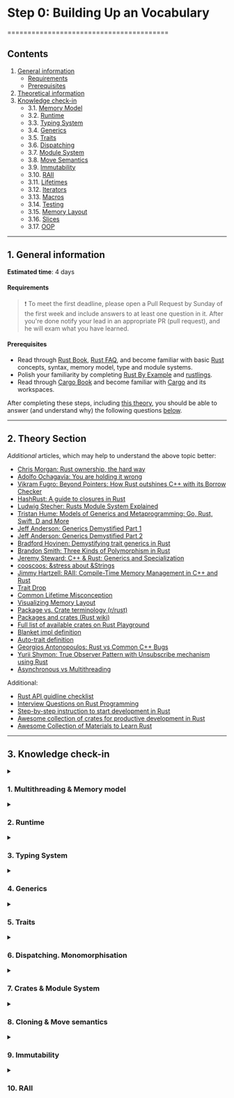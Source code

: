 # Step 0: Building Up an Vocabulary
========================================
## Contents
1. [General information][nav-1]
    - [Requirements][nav-1-1]
    - [Prerequisites][nav-1-2]
2. [Theoretical information][nav-2]
3. [Knowledge check-in][nav-3]
    - 3.1. [Memory Model][nav-qa-1]
    - 3.2. [Runtime][nav-qa-2]
    - 3.3. [Typing System][nav-qa-3]
    - 3.4. [Generics][nav-qa-4]
    - 3.5. [Traits][nav-qa-5]
    - 3.6. [Dispatching][nav-qa-6]
    - 3.7. [Module System][nav-qa-7]
    - 3.8. [Move Semantics][nav-qa-8]
    - 3.9. [Immutability][nav-qa-9]
    - 3.10. [RAII][nav-qa-10]
    - 3.11. [Lifetimes][nav-qa-11]
    - 3.12. [Iterators][nav-qa-12]
    - 3.13. [Macros][nav-qa-13]
    - 3.14. [Testing][nav-qa-14]
    - 3.15. [Memory Layout][nav-qa-15]
    - 3.16. [Slices][nav-qa-16]
    - 3.17. [OOP][nav-qa-17]
  
---
## 1. General information
__Estimated time__: 4 days

#### Requirements
> ❗️ To meet the first deadline, please open a Pull Request by Sunday of the first week and include answers to at least one question in it.
> After you're done notify your lead in an appropriate PR (pull request), and he will exam what you have learned.

#### Prerequisites
- Read through [Rust Book], [Rust FAQ], and become familiar with basic [Rust] concepts, syntax, memory model, type and module systems.
- Polish your familiarity by completing [Rust By Example] and [rustlings].
- Read through [Cargo Book] and become familiar with [Cargo] and its workspaces.

After completing these steps, including [this theory][nav-2], you should be able to answer (and understand why) the following questions [below][nav-3].

---
## 2. Theory Section

_Additional_ articles, which may help to understand the above topic better:
- [Chris Morgan: Rust ownership, the hard way][1]
- [Adolfo Ochagavía: You are holding it wrong][23]
- [Vikram Fugro: Beyond Pointers: How Rust outshines C++ with its Borrow Checker][30]
- [HashRust: A guide to closures in Rust][24]
- [Ludwig Stecher: Rusts Module System Explained][2]
- [Tristan Hume: Models of Generics and Metaprogramming: Go, Rust, Swift, D and More][3]
- [Jeff Anderson: Generics Demystified Part 1][4]
- [Jeff Anderson: Generics Demystified Part 2][5]
- [Bradford Hovinen: Demystifying trait generics in Rust][25]
- [Brandon Smith: Three Kinds of Polymorphism in Rust][6]
- [Jeremy Steward: C++ & Rust: Generics and Specialization][7]
- [cooscoos: &stress about &Strings][8]
- [Jimmy Hartzell: RAII: Compile-Time Memory Management in C++ and Rust][9]
- [Trait Drop][10]
- [Common Lifetime Misconception][11]
- [Visualizing Memory Layout][12]
- [Package vs. Crate terminology (r/rust)][13]
- [Packages and crates (Rust wiki)][14]
- [Full list of available crates on Rust Playground][16]
- [Blanket impl definition][17]
- [Auto-trait definition][18]
- [Georgios Antonopoulos: Rust vs Common C++ Bugs][21]
- [Yurii Shymon: True Observer Pattern with Unsubscribe mechanism using Rust][22]
- [Asynchronous vs Multithreading][29]

Additional:
- [Rust API guidline checklist][19]
- [Interview Questions on Rust Programming][20]
- [Step-by-step instruction to start development in Rust][26]
- [Awesome collection of crates for productive development in Rust][27]
- [Awesome Collection of Materials to Learn Rust][28]


---
## 3. Knowledge check-in

<details>
  <summary><h3>1. Multithreading & Memory model</h3></summary>

#### 1. What memory model [Rust] has?
> ?

#### 1.1. Is it single-threaded or multiple-threaded?
> ?

#### 1.2. Is it synchronous or asynchronous?
> ?

#### 1.3. What is the memory layout of the box and vector?  
> ?

#### 1.4. What are heap and stack?
> ?

#### 1.5. Where, but on heap and stack data could live in RAM?
> ?

---
</details>


<details>
<summary><h3>2. Runtime</h3></summary>

#### 2.1 What runtime [Rust] has?
> ?

#### 2.2. Does it use a GC (garbage collector)?  
> ?

---
</details>


<details>
  <summary><h3>3. Typing System</h3></summary>

#### 3.1 What statically typing means?
> ?

#### 3.2. What is a benefit of using it?
> ?

#### 3.3. Weak typing vs strong typing?
> ?

#### 3.4. Implicit / explicit?
> ?

#### 3.5. What is nominative typing and structural typing?
> ?

#### 3.6. What is difference?
> ?

---
</details>


<details>
<summary><h3>4. Generics</h3></summary>
    
#### 4.1. What are generics and parametric polymorphism?
> ?

#### 4.2. Which problems do they solve?
> ?

---
</details>


<details>
<summary><h3>5. Traits</h3></summary>

#### 5.1. What are traits?
> ?

#### 5.2. How are they used?
> ?

#### 5.3. How do they compare to interfaces?
> ?

#### 5.4. What are an auto trait and a blanket implementation?
> ?

#### 5.5. Uncovered type?
> ?

#### 5.6. What is a marker trait?
> ?

---
</details>



<details>
<summary><h3>6. Dispatching. Monomorphisation</h3></summary>

#### 6.1. What are static and dynamic dispatching?
> ?

#### 6.2. Which should I use, and when?
> ?

#### 6.3. What is monomorphisation?
> ?

---
</details>


<details>
<summary><h3>7. Crates & Module System</h3></summary>
    
#### 7.1. What is a crate, module and package in Rust?
> ?

#### 7.2. How do they differ?
> ?

#### 7.3. How are the used?
> ?

#### 7.4. What is workspace?
> ?

---
</details>


<details>
<summary><h3>8. Cloning & Move semantics</h3></summary>

#### 8.1. What is cloning?
> ?

#### 8.1.1. What is copying?
> ?

#### 8.1.2. How do they compare?
> ?

#### 8.1.3. What is drop trait used for?
> ?    

#### 8.1.4. What is special about the trait?
> ?

#### 8.2. What are move semantics?
> ?

#### 8.2.1. What are borrowing rules?
> ?

#### 8.2.2. What is the benefit of using them?
> ?

---
</details>


<details>
<summary><h3>9. Immutability</h3></summary>

#### 9.1. What is immutability?
> ?

#### 9.2. What is the benefit of using it?
> ?

#### 9.3. What is the difference between immutability and const?
> ?

---
</details>
    

<details>
<summary><h3>10. RAII</h3></summary>

#### 10.1. What is RAII?
> ?

#### 10.2. How is it implemented in [Rust]?
> ?

#### 10.3. What is the benefit of using it?
> ?


<details>
<summary><h3>11. Lifetimes</h3></summary>

#### 11.1. What are lifetimes?
> ?

#### 11.2. Which problems do they solve?
> ?

#### 11.3. Which benefits do they give?
> ?

---
</details>


<details>
<summary><h3>12. Iterators & Collections</h3></summary>

#### 12.1. What is an iterator?
> ?

#### 12.2. What is a collection?
> ?

#### 12.3. How do they differ?
> ?

#### 12.4. How are they used?
> ?

---
</details>


<details>
<summary><h3>13. Macro System</h3></summary>

#### 13.1. What are macros?
> ?

#### 13.2. Which problems do they solve?
> ?

#### 13.3. What is the difference between declarative and procedural macro?
> ?

---
</details>


<details>
<summary><h3>14. Testing</h3></summary>

#### 14.1. How code is tested in [Rust]?
> ?

#### 14.2. Where should you put tests and why?
> ?

---
</details>


<details>
<summary><h3>15. Memory Layout & Pointers</h3></summary>

#### 15.1. What is layout of Rust standard data types?
> ?

#### 15.2. Difference between fat and thin pointers?
> ?

---
</details>


<details>
<summary><h3>16. Strings & Slices</h3></summary>

#### 16.1. What is special about slice?
> ?

#### 16.2. Why [Rust] has `&str` and `String` types?
> ?

#### 16.3. How do they differ?
> ?

#### 16.4. When should you use them?
> ?

#### 16.5. Why str slice coexist with slice?
> ?

#### 16.6. What is differnece between `String` and `Vec`?
> ?

---
</details>


<details>
<summary><h3>17. OOP & Patterns</h3></summary>

#### 17.1. Is [Rust] OOP language? 
> ?

#### 17.2. Is it possible to use SOLID/GRASP?
> ?

#### 17.3. Does it have an inheritance?
> ?

#### 17.4. Is Rust functional language?
> ?

#### 17.5. What variance rules does Rust have?
> ?

---
</details>


[nav-1]: #1-general-information
[nav-1-1]: #requirements
[nav-1-2]: #prerequisites

[nav-2]: #2-theory-section

[nav-3]: #3-knowledge-check-in
[nav-qa-1]: #1-multithreading--memory-model
[nav-qa-2]: #2-runtime
[nav-qa-3]: #3-typing-system
[nav-qa-4]: #4-generics
[nav-qa-5]: #5-traits
[nav-qa-6]: #6-dispatching-monomorphisation
[nav-qa-7]: #7-crates--module-system
[nav-qa-8]: #8-cloning--move-semantics
[nav-qa-9]: #9-immutability
[nav-qa-10]: #10-raii
[nav-qa-11]: #11-lifetimes
[nav-qa-12]: #12-iterators--collections
[nav-qa-13]: #13-macro-system
[nav-qa-14]: #14-testing
[nav-qa-15]: #15-memory-layout--pointers
[nav-qa-16]: #16-strings--slices
[nav-qa-17]: #17-oop--patterns




[Cargo]: https://github.com/rust-lang/cargo
[Cargo Book]: https://doc.rust-lang.org/cargo
[Rust]: https://www.rust-lang.org
[Rust Book]: https://doc.rust-lang.org/book
[Rust By Example]: https://doc.rust-lang.org/rust-by-example
[Rust FAQ]: https://prev.rust-lang.org/faq.html
[rustlings]: https://rustlings.cool

[1]: https://chrismorgan.info/blog/rust-ownership-the-hard-way
[2]: https://aloso.github.io/2021/03/28/module-system.html
[3]: https://thume.ca/2019/07/14/a-tour-of-metaprogramming-models-for-generics
[4]: https://web.archive.org/web/20220525213911/http://jeffa.io/rust_guide_generics_demystified_part_1
[5]: https://web.archive.org/web/20220328114028/https://jeffa.io/rust_guide_generics_demystified_part_2
[6]: https://www.brandons.me/blog/polymorphism-in-rust
[7]: https://www.tangramvision.com/blog/c-rust-generics-and-specialization#substitution-ordering--failures
[8]: https://cooscoos.github.io/blog/stress-about-strings
[9]: https://www.thecodedmessage.com/posts/raii
[10]: https://vojtechkral.github.io/blag/rust-drop-order/
[11]: https://github.com/pretzelhammer/rust-blog/blob/master/posts/common-rust-lifetime-misconceptions.md
[12]: https://www.youtube.com/watch?v=rDoqT-a6UFg
[13]: https://www.reddit.com/r/rust/comments/lvtzri/confused_about_package_vs_crate_terminology/
[14]: https://rustwiki.org/en/book/ch07-01-packages-and-crates.html
[16]: https://github.com/integer32llc/rust-playground/blob/master/compiler/base/Cargo.toml
[17]: https://doc.rust-lang.org/reference/glossary.html#blanket-implementation
[18]: https://doc.rust-lang.org/reference/special-types-and-traits.html#auto-traits
[19]: https://rust-lang.github.io/api-guidelines/checklist.html
[20]: https://iq.opengenus.org/questions-on-rust/
[21]: https://geo-ant.github.io/blog/2022/common-cpp-errors-vs-rust
[22]: https://web.archive.org/web/20230319015854/https://ybnesm.github.io/blah/articles/true-observer-pattern-rust
[23]: https://ochagavia.nl/blog/you-are-holding-it-wrong
[24]: https://hashrust.com/blog/a-guide-to-closures-in-rust
[25]: https://gruebelinchen.wordpress.com/2023/06/06/demystifying-trait-generics-in-rust
[26]: https://github.com/rust-lang-ua/learn_rust_together/blob/master/introduction.md
[27]: https://github.com/rust-lang-ua/learn_rust_together/blob/master/toolbox_general.md
[28]: https://github.com/rust-lang-ua/learn_rust_together/blob/master/learn.md
[29]: https://github.com/Learn-Together-Pro/ComputerScience/blob/master/gcs/cheatsheets.md#asynchronous-vs-multithreading
[30]: https://dev.to/vikram2784/beyond-pointers-how-rust-outshines-c-with-its-borrow-checker-1mad
